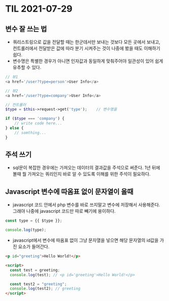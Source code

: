 # TIL 2021-07-29

## 변수 잘 쓰는 법

- 쿼리스트링으로 값을 전달할 때는 한군데서만 보내는 것보다 모든 곳에서 보내고, 컨트롤러에서 전달받은 값에 따라 분기 시켜주는 것이 나중에 봤을 때도 이해하기 쉽다.
- 변수명은 특별한 경우가 아니면 인자값과 동일하게 맞춰주어야 일관성이 있어 쉽게 유추할 수 있다.

```php
// 뷰1
<a href='/user?type=person'>User Info</a>

// 뷰2
<a href='/user?type=company'>User Info</a>

// 컨트롤러
$type = $this->request->get('type');    // 변수명을

if ($type === 'company') {
    // write code here...
} else {
    // somthing...
}
```

## 주석 쓰기

- sql문이 복잡한 경우에는 가져오는 데이터의 결과값을 주석으로 써준다. 1년 뒤에 볼때 뭘 가져오는 쿼리인지 바로 알 수 있도록 이해를 위한 주석이 필요하다.

## Javascript 변수에 따옴표 없이 문자열이 올때

- javascript 코드 안에서 php 변수를 바로 쓰지말고 변수에 저장해서 사용해준다. 그래야 나중에 javascript 코드만 따로 빼기에 용이하다.

```js
const type = {{ $type }};

console.log(type);
```

- javascript에서 변수에 따옴표 없이 그냥 문자열을 넣으면 해당 문자열의 id값을 가진 요소가 들어간다.

```html
<p id="greeting">Hello World!</p>

<script>
  const test = greeting;
  console.log(test); // <p id='greeting'>Hello World!</p>

  const test2 = "greeting";
  console.log(test2); // greeting
</script>
```
